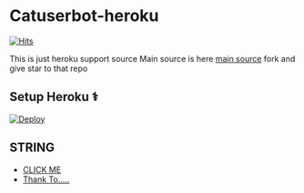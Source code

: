 # Catuserbot-heroku
[![Hits](https://hits.seeyoufarm.com/api/count/incr/badge.svg?url=https%3A%2F%2Fgithub.com%2FMr-confused%2Fnekopack&count_bg=%2379C83D&title_bg=%23555555&icon=&icon_color=%23E7E7E7&title=hits&edge_flat=false)](https://hits.seeyoufarm.com)

This is just heroku support source 
Main source is here [main source](https://github.com/Sydking/CatuserBot) fork and give star to that repo 

## Setup Heroku ⚕️
[![Deploy](https://www.herokucdn.com/deploy/button.svg)](https://heroku.com/deploy?template=https://github.com/Sydking/CatuserBot)

## STRING
   - [CLICK ME](https://replit.com/@SydPewer/Javes-20-String-session-1?v=1)
   - [Thank To.....](Https://t.me/Legend_On_TG)
